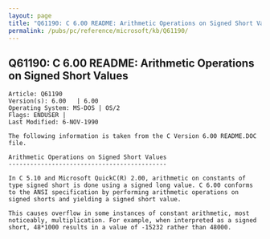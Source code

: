 ```yaml
---
layout: page
title: "Q61190: C 6.00 README: Arithmetic Operations on Signed Short Values"
permalink: /pubs/pc/reference/microsoft/kb/Q61190/
---
```


## Q61190: C 6.00 README: Arithmetic Operations on Signed Short Values

	Article: Q61190
	Version(s): 6.00   | 6.00
	Operating System: MS-DOS | OS/2
	Flags: ENDUSER |
	Last Modified: 6-NOV-1990
	
	The following information is taken from the C Version 6.00 README.DOC
	file.
	
	Arithmetic Operations on Signed Short Values
	--------------------------------------------
	
	In C 5.10 and Microsoft QuickC(R) 2.00, arithmetic on constants of
	type signed short is done using a signed long value. C 6.00 conforms
	to the ANSI specification by performing arithmetic operations on
	signed shorts and yielding a signed short value.
	
	This causes overflow in some instances of constant arithmetic, most
	noticeably, multiplication. For example, when interpreted as a signed
	short, 48*1000 results in a value of -15232 rather than 48000.

